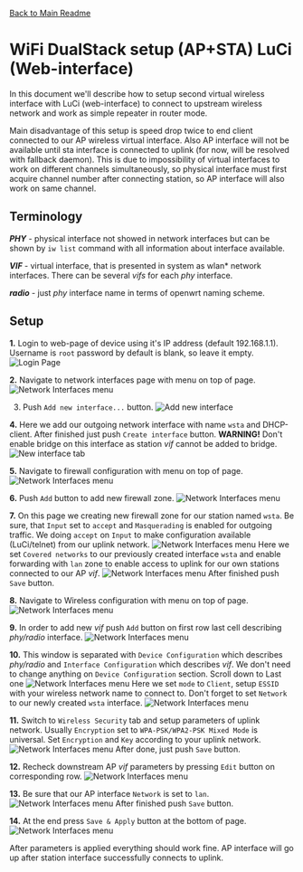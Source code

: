 [Back to Main Readme](../README.md)

# WiFi DualStack setup (AP+STA) LuCi (Web-interface)

In this document we'll describe how to setup second virtual 
wireless interface with LuCi (web-interface) to connect to 
upstream wireless network and work as simple repeater in router mode.

Main disadvantage of this setup is speed drop twice to end client 
connected to our AP wireless virtual interface.
Also AP interface will not be available until sta interface is connected
to uplink (for now, will be resolved with fallback daemon). This is due to
impossibility of virtual interfaces
to work on different channels simultaneously, so physical interface must first
acquire channel number after connecting station, so AP interface will also
work on same channel.

## Terminology
***PHY*** - physical interface not showed in network interfaces but can be 
shown by `iw list` command with all information about interface available.

***VIF*** - virtual interface, that is presented in system as wlan* network
interfaces. There can be several *vifs* for each *phy* interface.

***radio*** - just *phy* interface name in terms of openwrt naming scheme.


## Setup

**1.** Login to web-page of device using it's IP address (default 192.168.1.1).
Username is `root` password by default is blank, so leave it empty.
![Login Page](images/wifi-sta-dualsetup/01-login_page.png)

**2.** Navigate to network interfaces page with menu on top of page.
![Network Interfaces menu](images/wifi-sta-dualsetup/02-interfaces-menu.png)

3. Push `Add new interface...` button.
![Add new interface](images/wifi-sta-dualsetup/03-interfaces-page.png)

**4.** Here we add our outgoing network interface with name `wsta` and DHCP-client.
After finished just push `Create interface` button.
**WARNING!** Don't enable bridge on this interface as station *vif* cannot be 
added to bridge.
![New interface tab](images/wifi-sta-dualsetup/04-interfaces-addif.png)

**5.** Navigate to firewall configuration with menu on top of page.
![Network Interfaces menu](images/wifi-sta-dualsetup/05-firewall-menu.png)

**6.** Push `Add` button to add new firewall zone.
![Network Interfaces menu](images/wifi-sta-dualsetup/06-firewall-page.png)

**7.** On this page we creating new firewall zone for our station named `wsta`. 
Be sure, that `Input` set to `accept` and `Masquerading` is enabled for outgoing 
traffic. We doing `accept` on `Input` to make configuration available (LuCi/telnet)
from our uplink network.
![Network Interfaces menu](images/wifi-sta-dualsetup/07-firewall-addzone1.png)
Here we set `Covered networks` to our previously created interface `wsta`
and enable forwarding with `lan` zone to enable access to uplink for our 
own stations connected to our AP *vif*.
![Network Interfaces menu](images/wifi-sta-dualsetup/07-firewall-addzone2.png)
After finished push `Save` button.

**8.** Navigate to Wireless configuration with menu on top of page.
![Network Interfaces menu](images/wifi-sta-dualsetup/08-wireless-menu.png)

**9.** In order to add new *vif* push `Add` button on first row last cell
describing *phy/radio* interface.
![Network Interfaces menu](images/wifi-sta-dualsetup/09-wireless-page.png)

**10.** This window is separated with `Device Configuration` which describes 
*phy/radio* and `Interface Configuration` which describes *vif*. 
We don't need to change anything on `Device Configuration` section.
Scroll down to Last one
![Network Interfaces menu](images/wifi-sta-dualsetup/10-wireless-addif1.png)
Here we set `mode` to `Client`, setup `ESSID` with your wireless network name to 
connect to. Don't forget to set `Network` to our newly created `wsta` interface.
![Network Interfaces menu](images/wifi-sta-dualsetup/10-wireless-addif2.png)

**11.** Switch to `Wireless Security` tab and setup parameters of uplink network.
Usually `Encryption` set to `WPA-PSK/WPA2-PSK Mixed Mode` is universal. 
Set `Encryption` and `Key` according to your uplink network.
![Network Interfaces menu](images/wifi-sta-dualsetup/11-wireless-addif-enc.png)
After done, just push `Save` button.

**12.** Recheck downstream AP *vif* parameters by pressing `Edit` button on
corresponding row.
![Network Interfaces menu](images/wifi-sta-dualsetup/12-wireless-checkap-edit.png)

**13.** Be sure that our AP interface `Network` is set to `lan`.
![Network Interfaces menu](images/wifi-sta-dualsetup/13-wireless-checkap-netif.png)
After finished push `Save` button.

**14.** At the end press `Save & Apply` button at the bottom of page.
![Network Interfaces menu](images/wifi-sta-dualsetup/14-wireless-save-n-apply.png)

After parameters is applied everything should work fine. 
AP interface will go up after station interface successfully connects to uplink.




